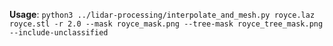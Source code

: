 **Usage**:
```python3 ../lidar-processing/interpolate_and_mesh.py royce.laz royce.stl -r 2.0 --mask royce_mask.png --tree-mask royce_tree_mask.png --include-unclassified```
